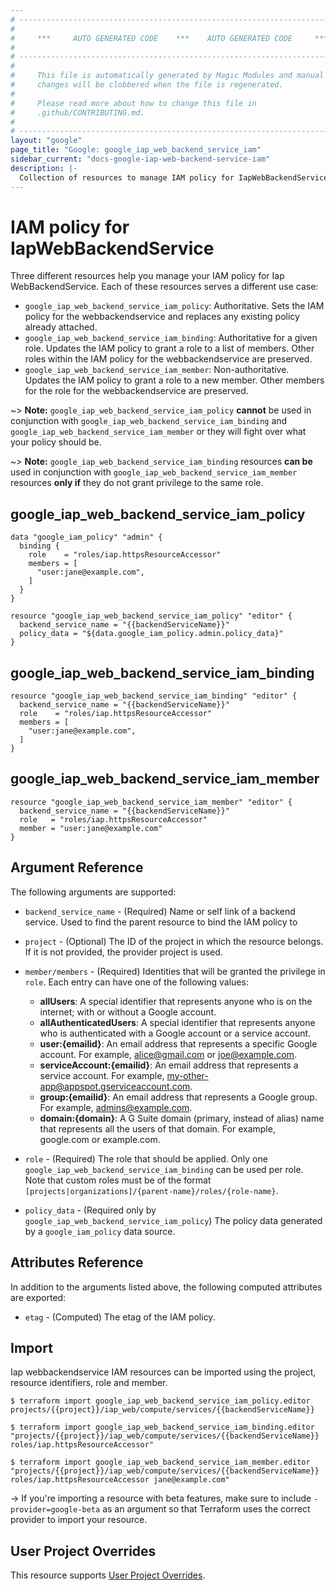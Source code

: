 ```yaml
---
# ----------------------------------------------------------------------------
#
#     ***     AUTO GENERATED CODE    ***    AUTO GENERATED CODE     ***
#
# ----------------------------------------------------------------------------
#
#     This file is automatically generated by Magic Modules and manual
#     changes will be clobbered when the file is regenerated.
#
#     Please read more about how to change this file in
#     .github/CONTRIBUTING.md.
#
# ----------------------------------------------------------------------------
layout: "google"
page_title: "Google: google_iap_web_backend_service_iam"
sidebar_current: "docs-google-iap-web-backend-service-iam"
description: |-
  Collection of resources to manage IAM policy for IapWebBackendService
---
```


# IAM policy for IapWebBackendService
Three different resources help you manage your IAM policy for Iap WebBackendService. Each of these resources serves a different use case:

* `google_iap_web_backend_service_iam_policy`: Authoritative. Sets the IAM policy for the webbackendservice and replaces any existing policy already attached.
* `google_iap_web_backend_service_iam_binding`: Authoritative for a given role. Updates the IAM policy to grant a role to a list of members. Other roles within the IAM policy for the webbackendservice are preserved.
* `google_iap_web_backend_service_iam_member`: Non-authoritative. Updates the IAM policy to grant a role to a new member. Other members for the role for the webbackendservice are preserved.

~> **Note:** `google_iap_web_backend_service_iam_policy` **cannot** be used in conjunction with `google_iap_web_backend_service_iam_binding` and `google_iap_web_backend_service_iam_member` or they will fight over what your policy should be.

~> **Note:** `google_iap_web_backend_service_iam_binding` resources **can be** used in conjunction with `google_iap_web_backend_service_iam_member` resources **only if** they do not grant privilege to the same role.



## google\_iap\_web\_backend\_service\_iam\_policy

```hcl
data "google_iam_policy" "admin" {
  binding {
    role    = "roles/iap.httpsResourceAccessor"
    members = [
      "user:jane@example.com",
    ]
  }
}

resource "google_iap_web_backend_service_iam_policy" "editor" {
  backend_service_name = "{{backendServiceName}}"
  policy_data = "${data.google_iam_policy.admin.policy_data}"
}
```

## google\_iap\_web\_backend\_service\_iam\_binding

```hcl
resource "google_iap_web_backend_service_iam_binding" "editor" {
  backend_service_name = "{{backendServiceName}}"
  role    = "roles/iap.httpsResourceAccessor"
  members = [
    "user:jane@example.com",
  ]
}
```

## google\_iap\_web\_backend\_service\_iam\_member

```hcl
resource "google_iap_web_backend_service_iam_member" "editor" {
  backend_service_name = "{{backendServiceName}}"
  role   = "roles/iap.httpsResourceAccessor"
  member = "user:jane@example.com"
}
```

## Argument Reference

The following arguments are supported:

* `backend_service_name` - (Required) Name or self link of a backend service. Used to find the parent resource to bind the IAM policy to

* `project` - (Optional) The ID of the project in which the resource belongs.
    If it is not provided, the provider project is used.

* `member/members` - (Required) Identities that will be granted the privilege in `role`.
  Each entry can have one of the following values:
  * **allUsers**: A special identifier that represents anyone who is on the internet; with or without a Google account.
  * **allAuthenticatedUsers**: A special identifier that represents anyone who is authenticated with a Google account or a service account.
  * **user:{emailid}**: An email address that represents a specific Google account. For example, alice@gmail.com or joe@example.com.
  * **serviceAccount:{emailid}**: An email address that represents a service account. For example, my-other-app@appspot.gserviceaccount.com.
  * **group:{emailid}**: An email address that represents a Google group. For example, admins@example.com.
  * **domain:{domain}**: A G Suite domain (primary, instead of alias) name that represents all the users of that domain. For example, google.com or example.com.

* `role` - (Required) The role that should be applied. Only one
    `google_iap_web_backend_service_iam_binding` can be used per role. Note that custom roles must be of the format
    `[projects|organizations]/{parent-name}/roles/{role-name}`.

* `policy_data` - (Required only by `google_iap_web_backend_service_iam_policy`) The policy data generated by
  a `google_iam_policy` data source.

## Attributes Reference

In addition to the arguments listed above, the following computed attributes are
exported:

* `etag` - (Computed) The etag of the IAM policy.

## Import

Iap webbackendservice IAM resources can be imported using the project, resource identifiers, role and member.

```
$ terraform import google_iap_web_backend_service_iam_policy.editor projects/{{project}}/iap_web/compute/services/{{backendServiceName}}

$ terraform import google_iap_web_backend_service_iam_binding.editor "projects/{{project}}/iap_web/compute/services/{{backendServiceName}} roles/iap.httpsResourceAccessor"

$ terraform import google_iap_web_backend_service_iam_member.editor "projects/{{project}}/iap_web/compute/services/{{backendServiceName}} roles/iap.httpsResourceAccessor jane@example.com"
```

-> If you're importing a resource with beta features, make sure to include `-provider=google-beta`
as an argument so that Terraform uses the correct provider to import your resource.

## User Project Overrides

This resource supports [User Project Overrides](https://www.terraform.io/docs/providers/google/provider_reference.html#user_project_override).
